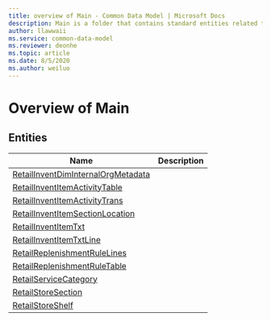 ```yaml
---
title: overview of Main - Common Data Model | Microsoft Docs
description: Main is a folder that contains standard entities related to the Common Data Model.
author: llawwaii
ms.service: common-data-model
ms.reviewer: deonhe
ms.topic: article
ms.date: 8/5/2020
ms.author: weiluo
---
```


# Overview of Main


## Entities

|Name|Description|
|---|---|
|[RetailInventDimInternalOrgMetadata](RetailInventDimInternalOrgMetadata.md)||
|[RetailInventItemActivityTable](RetailInventItemActivityTable.md)||
|[RetailInventItemActivityTrans](RetailInventItemActivityTrans.md)||
|[RetailInventItemSectionLocation](RetailInventItemSectionLocation.md)||
|[RetailInventItemTxt](RetailInventItemTxt.md)||
|[RetailInventItemTxtLine](RetailInventItemTxtLine.md)||
|[RetailReplenishmentRuleLines](RetailReplenishmentRuleLines.md)||
|[RetailReplenishmentRuleTable](RetailReplenishmentRuleTable.md)||
|[RetailServiceCategory](RetailServiceCategory.md)||
|[RetailStoreSection](RetailStoreSection.md)||
|[RetailStoreShelf](RetailStoreShelf.md)||

